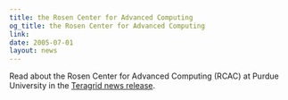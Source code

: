 ```yaml
---
title: the Rosen Center for Advanced Computing
og_title: the Rosen Center for Advanced Computing
link: 
date: 2005-07-01
layout: news
---
```


Read about the Rosen Center for Advanced Computing (RCAC) at       Purdue University in the       <a href="http://www.teragrid.org/news/news05/0721.html" data-proofer-ignore>Teragrid news release</a>.
